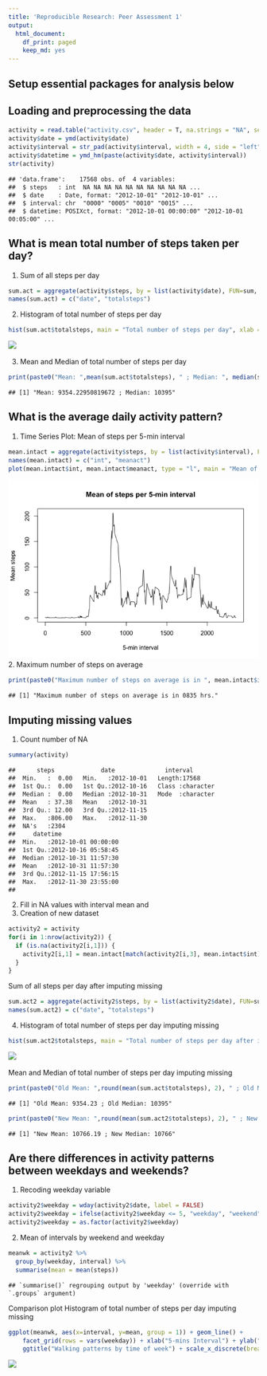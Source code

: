 ```yaml
---
title: 'Reproducible Research: Peer Assessment 1'
output:
  html_document:
    df_print: paged
    keep_md: yes
---
```


## Setup essential packages for analysis below


## Loading and preprocessing the data

```r
activity = read.table("activity.csv", header = T, na.strings = "NA", sep = ",")
activity$date = ymd(activity$date)
activity$interval = str_pad(activity$interval, width = 4, side = "left", pad = "0")
activity$datetime = ymd_hm(paste(activity$date, activity$interval))
str(activity)
```

```
## 'data.frame':	17568 obs. of  4 variables:
##  $ steps   : int  NA NA NA NA NA NA NA NA NA NA ...
##  $ date    : Date, format: "2012-10-01" "2012-10-01" ...
##  $ interval: chr  "0000" "0005" "0010" "0015" ...
##  $ datetime: POSIXct, format: "2012-10-01 00:00:00" "2012-10-01 00:05:00" ...
```

## What is mean total number of steps taken per day?
1. Sum of all steps per day

```r
sum.act = aggregate(activity$steps, by = list(activity$date), FUN=sum, na.rm = T)
names(sum.act) = c("date", "totalsteps")
```
2. Histogram of total number of steps per day

```r
hist(sum.act$totalsteps, main = "Total number of steps per day", xlab = "Number of steps per day")
```

![](r1_files/figure-html/unnamed-chunk-3-1.png)<!-- -->

3. Mean and Median of total number of steps per day

```r
print(paste0("Mean: ",mean(sum.act$totalsteps), " ; Median: ", median(sum.act$totalsteps)))
```

```
## [1] "Mean: 9354.22950819672 ; Median: 10395"
```
## What is the average daily activity pattern?
1. Time Series Plot: Mean of steps per 5-min interval

```r
mean.intact = aggregate(activity$steps, by = list(activity$interval), FUN=mean, na.rm = T)
names(mean.intact) = c("int", "meanact")
plot(mean.intact$int, mean.intact$meanact, type = "l", main = "Mean of steps per 5-min interval", xlab = "5-min interval", ylab = "Mean steps")
```

![](figures/unnamed-chunk-5-1.png)<!-- -->
2. Maximum number of steps on average

```r
print(paste0("Maximum number of steps on average is in ", mean.intact$int[which.max(mean.intact$meanact)], " hrs."))
```

```
## [1] "Maximum number of steps on average is in 0835 hrs."
```

## Imputing missing values
1. Count number of NA

```r
summary(activity)
```

```
##      steps             date              interval        
##  Min.   :  0.00   Min.   :2012-10-01   Length:17568      
##  1st Qu.:  0.00   1st Qu.:2012-10-16   Class :character  
##  Median :  0.00   Median :2012-10-31   Mode  :character  
##  Mean   : 37.38   Mean   :2012-10-31                     
##  3rd Qu.: 12.00   3rd Qu.:2012-11-15                     
##  Max.   :806.00   Max.   :2012-11-30                     
##  NA's   :2304                                            
##     datetime                  
##  Min.   :2012-10-01 00:00:00  
##  1st Qu.:2012-10-16 05:58:45  
##  Median :2012-10-31 11:57:30  
##  Mean   :2012-10-31 11:57:30  
##  3rd Qu.:2012-11-15 17:56:15  
##  Max.   :2012-11-30 23:55:00  
## 
```

2. Fill in NA values with interval mean and
3. Creation of new dataset

```r
activity2 = activity
for(i in 1:nrow(activity2)) {
  if (is.na(activity2[i,1])) {
    activity2[i,1] = mean.intact[match(activity2[i,3], mean.intact$int),2]
  }
}
```
Sum of all steps per day after imputing missing

```r
sum.act2 = aggregate(activity2$steps, by = list(activity2$date), FUN=sum, na.rm = T)
names(sum.act2) = c("date", "totalsteps")
```
4. Histogram of total number of steps per day imputing missing

```r
hist(sum.act2$totalsteps, main = "Total number of steps per day after imputing missing", xlab = "Number of steps per day")
```

![](r1_files/figure-html/unnamed-chunk-10-1.png)<!-- -->

Mean and Median of total number of steps per day imputing missing

```r
print(paste0("Old Mean: ",round(mean(sum.act$totalsteps), 2), " ; Old Median: ", median(sum.act$totalsteps)))
```

```
## [1] "Old Mean: 9354.23 ; Old Median: 10395"
```

```r
print(paste0("New Mean: ",round(mean(sum.act2$totalsteps), 2), " ; New Median: ", round(median(sum.act2$totalsteps))))
```

```
## [1] "New Mean: 10766.19 ; New Median: 10766"
```
## Are there differences in activity patterns between weekdays and weekends?

1. Recoding weekday variable

```r
activity2$weekday = wday(activity2$date, label = FALSE)
activity2$weekday = ifelse(activity2$weekday <= 5, "weekday", "weekend")
activity2$weekday = as.factor(activity2$weekday)
```
2. Mean of intervals by weekend and weekday

```r
meanwk = activity2 %>%
  group_by(weekday, interval) %>%
  summarise(mean = mean(steps))
```

```
## `summarise()` regrouping output by 'weekday' (override with `.groups` argument)
```
Comparison plot
Histogram of total number of steps per day imputing missing

```r
ggplot(meanwk, aes(x=interval, y=mean, group = 1)) + geom_line() +
    facet_grid(rows = vars(weekday)) + xlab("5-mins Interval") + ylab("Mean Steps") +
    ggtitle("Walking patterns by time of week") + scale_x_discrete(breaks  = c("0000", "0600", "1200","1800","2400"))
```

![](r1_files/figure-html/unnamed-chunk-14-1.png)<!-- -->
